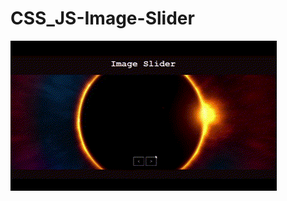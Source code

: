 # CSS_JS-Image-Slider

![Demo](https://github.com/paraskalyan/CSS_JS-Image-Slider/blob/main/demo.gif)
